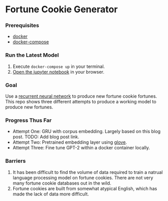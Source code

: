 # Fortune Cookie Generator

### Prerequisites

* [docker](https://www.docker.com/products/docker)
* [docker-compose](https://docs.docker.com/compose/)

### Run the Latest Model

1. Execute `docker-compose up` in your terminal.
2. [Open the jupyter notebook](https://github.com/jupyter/docker-stacks#quick-start) in your browser.

### Goal

Use a [recurrent neural network](https://towardsdatascience.com/illustrated-guide-to-recurrent-neural-networks-79e5eb8049c9) to produce new fortune cookie fortunes. This repo shows three different attempts to produce a working model to produce new fortunes.

### Progress Thus Far

* Attempt One: GRU with corpus embedding. Largely based on this blog post. TODO: Add blog post link.
* Attempt Two: Pretrained embedding layer using [glove](https://nlp.stanford.edu/projects/glove/).
* Attempt Three: Fine tune GPT-2 within a docker container locally.

### Barriers

1. It has been difficult to find the volume of data required to train a natrual language processing model on fortune cookies. There are not very many fortune cookie databases out in the wild.
2. Fortune cookies are built from somewhat atypical English, which has made the lack of data more difficult.
